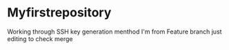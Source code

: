 # Myfirstrepository

Working through SSH key generation menthod
I'm from Feature branch
just editing to check merge

